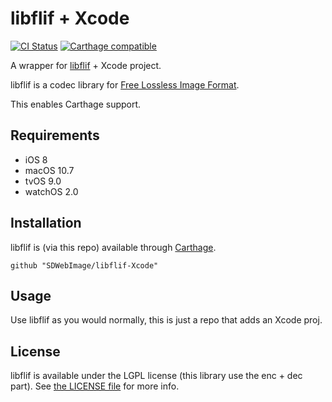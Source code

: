 # libflif + Xcode

[![CI Status](http://img.shields.io/travis/SDWebImage/libflif-Xcode.svg?style=flat)](https://travis-ci.org/SDWebImage/libflif-Xcode)
[![Carthage compatible](https://img.shields.io/badge/Carthage-compatible-4BC51D.svg?style=flat)](https://github.com/SDWebImage/libflif-Xcode)

A wrapper for [libflif](https://github.com/FLIF-hub/FLIF) + Xcode project.

libflif is a codec library for [Free Lossless Image Format](https://flif.info/).

This enables Carthage support.

## Requirements

+ iOS 8
+ macOS 10.7
+ tvOS 9.0
+ watchOS 2.0

## Installation

libflif is (via this repo) available through [Carthage](https://github.com/Carthage/Carthage).

```
github "SDWebImage/libflif-Xcode"
```

## Usage

Use libflif as you would normally, this is just a repo that adds an Xcode proj.

## License

libflif is available under the LGPL license (this library use the enc + dec part). See [the LICENSE file](https://github.com/FLIF-hub/FLIF/blob/master/LICENSE_LGPL) for more info.


